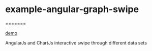 # example-angular-graph-swipe
=======

[demo](http://damc-dev.github.io/example-angular-graph-swipe)

AngularJs and ChartJs interactive swipe through different data sets
